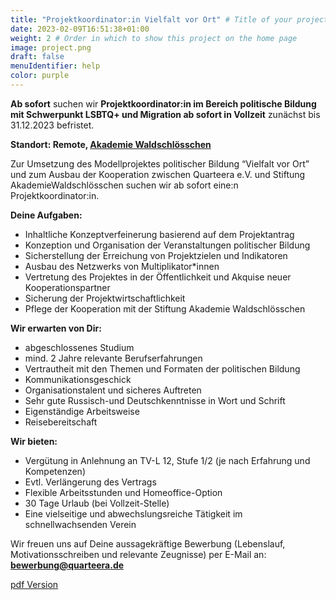 ```yaml
---
title: "Projektkoordinator:in Vielfalt vor Ort" # Title of your project
date: 2023-02-09T16:51:38+01:00
weight: 2 # Order in which to show this project on the home page
image: project.png
draft: false
menuIdentifier: help
color: purple
---
```


**Ab sofort** suchen wir **Projektkoordinator:in im Bereich politische Bildung mit Schwerpunkt LSBTQ+ und Migration ab sofort in Vollzeit**  zunächst bis 31.12.2023 befristet.

**Standort: Remote, [Akademie Waldschlösschen]((https://www.waldschloesschen.org/de/))**

Zur  Umsetzung  des  Modellprojektes  politischer  Bildung  “Vielfalt  vor  Ort”  und  zum  Ausbau  der Kooperation zwischen Quarteera e.V. und Stiftung AkademieWaldschlösschen suchen wir ab sofort eine:n Projektkoordinator:in.

**Deine Aufgaben:**

- Inhaltliche Konzeptverfeinerung basierend auf dem Projektantrag
- Konzeption und Organisation der Veranstaltungen politischer Bildung
- Sicherstellung der Erreichung von Projektzielen und Indikatoren
- Ausbau des Netzwerks von Multiplikator*innen
- Vertretung des Projektes in der Öffentlichkeit und Akquise neuer Kooperationspartner
- Sicherung der Projektwirtschaftlichkeit
- Pflege der Kooperation mit der Stiftung Akademie Waldschlösschen

**Wir erwarten von Dir:**

- abgeschlossenes Studium
- mind. 2 Jahre relevante Berufserfahrungen
- Vertrautheit mit den Themen und Formaten der politischen Bildung
- Kommunikationsgeschick
- Organisationstalent und sicheres Auftreten
- Sehr gute Russisch-und Deutschkenntnisse in Wort und Schrift
- Eigenständige Arbeitsweise
- Reisebereitschaft

**Wir bieten:**

- Vergütung in Anlehnung an TV-L 12, Stufe 1/2 (je nach Erfahrung und Kompetenzen)
- Evtl. Verlängerung des Vertrags
- Flexible Arbeitsstunden und Homeoffice-Option
- 30 Tage Urlaub (bei Vollzeit-Stelle)
- Eine vielseitige und abwechslungsreiche Tätigkeit im schnellwachsenden Verein

Wir freuen uns auf Deine aussagekräftige Bewerbung (Lebenslauf, Motivationsschreiben und relevante Zeugnisse) per E-Mail an: **bewerbung@quarteera.de**

[pdf Version](https://quarteera.de/files/stelle/Vielfalt_Projektkoordinator_in.pdf)